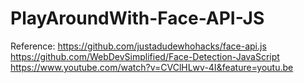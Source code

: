 # PlayAroundWith-Face-API-JS

Reference:
https://github.com/justadudewhohacks/face-api.js
https://github.com/WebDevSimplified/Face-Detection-JavaScript
https://www.youtube.com/watch?v=CVClHLwv-4I&feature=youtu.be
